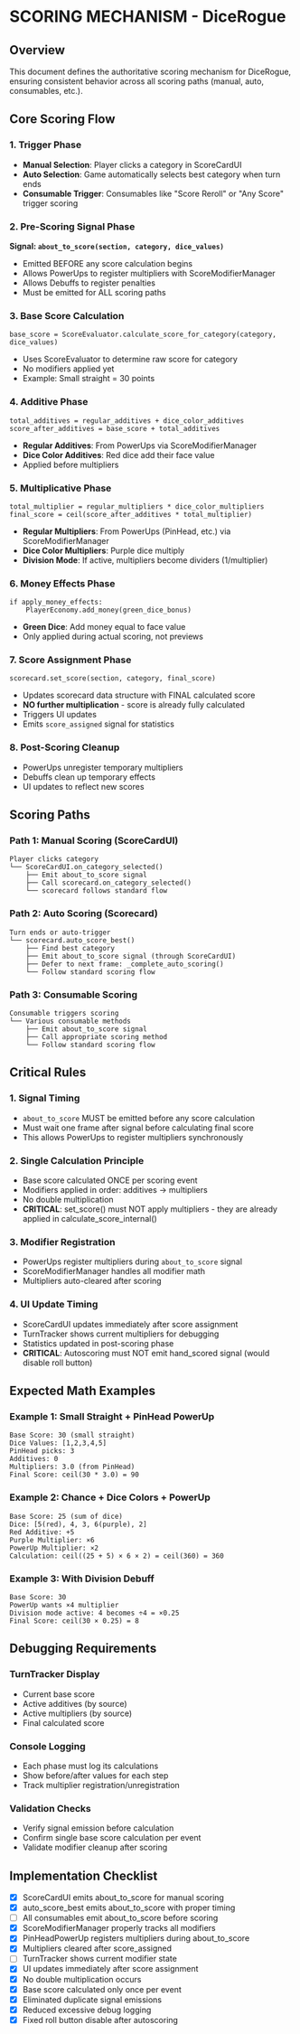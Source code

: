 # SCORING MECHANISM - DiceRogue

## Overview
This document defines the authoritative scoring mechanism for DiceRogue, ensuring consistent behavior across all scoring paths (manual, auto, consumables, etc.).

## Core Scoring Flow

### 1. Trigger Phase
- **Manual Selection**: Player clicks a category in ScoreCardUI
- **Auto Selection**: Game automatically selects best category when turn ends
- **Consumable Trigger**: Consumables like "Score Reroll" or "Any Score" trigger scoring

### 2. Pre-Scoring Signal Phase
**Signal: `about_to_score(section, category, dice_values)`**
- Emitted BEFORE any score calculation begins
- Allows PowerUps to register multipliers with ScoreModifierManager
- Allows Debuffs to register penalties
- Must be emitted for ALL scoring paths

### 3. Base Score Calculation
```gdscript
base_score = ScoreEvaluator.calculate_score_for_category(category, dice_values)
```
- Uses ScoreEvaluator to determine raw score for category
- No modifiers applied yet
- Example: Small straight = 30 points

### 4. Additive Phase
```gdscript
total_additives = regular_additives + dice_color_additives
score_after_additives = base_score + total_additives
```
- **Regular Additives**: From PowerUps via ScoreModifierManager
- **Dice Color Additives**: Red dice add their face value
- Applied before multipliers

### 5. Multiplicative Phase
```gdscript
total_multiplier = regular_multipliers * dice_color_multipliers
final_score = ceil(score_after_additives * total_multiplier)
```
- **Regular Multipliers**: From PowerUps (PinHead, etc.) via ScoreModifierManager
- **Dice Color Multipliers**: Purple dice multiply
- **Division Mode**: If active, multipliers become dividers (1/multiplier)

### 6. Money Effects Phase
```gdscript
if apply_money_effects:
    PlayerEconomy.add_money(green_dice_bonus)
```
- **Green Dice**: Add money equal to face value
- Only applied during actual scoring, not previews

### 7. Score Assignment Phase
```gdscript
scorecard.set_score(section, category, final_score)
```
- Updates scorecard data structure with FINAL calculated score
- **NO further multiplication** - score is already fully calculated
- Triggers UI updates
- Emits `score_assigned` signal for statistics

### 8. Post-Scoring Cleanup
- PowerUps unregister temporary multipliers
- Debuffs clean up temporary effects
- UI updates to reflect new scores

## Scoring Paths

### Path 1: Manual Scoring (ScoreCardUI)
```
Player clicks category
└── ScoreCardUI.on_category_selected()
    ├── Emit about_to_score signal
    ├── Call scorecard.on_category_selected()
    └── scorecard follows standard flow
```

### Path 2: Auto Scoring (Scorecard)
```
Turn ends or auto-trigger
└── scorecard.auto_score_best()
    ├── Find best category
    ├── Emit about_to_score signal (through ScoreCardUI)
    ├── Defer to next frame: _complete_auto_scoring()
    └── Follow standard scoring flow
```

### Path 3: Consumable Scoring
```
Consumable triggers scoring
└── Various consumable methods
    ├── Emit about_to_score signal
    ├── Call appropriate scoring method
    └── Follow standard scoring flow
```

## Critical Rules

### 1. Signal Timing
- `about_to_score` MUST be emitted before any score calculation
- Must wait one frame after signal before calculating final score
- This allows PowerUps to register multipliers synchronously

### 2. Single Calculation Principle
- Base score calculated ONCE per scoring event
- Modifiers applied in order: additives → multipliers  
- No double multiplication
- **CRITICAL**: set_score() must NOT apply multipliers - they are already applied in calculate_score_internal()

### 3. Modifier Registration
- PowerUps register multipliers during `about_to_score` signal
- ScoreModifierManager handles all modifier math
- Multipliers auto-cleared after scoring

### 4. UI Update Timing
- ScoreCardUI updates immediately after score assignment
- TurnTracker shows current multipliers for debugging
- Statistics updated in post-scoring phase
- **CRITICAL**: Autoscoring must NOT emit hand_scored signal (would disable roll button)

## Expected Math Examples

### Example 1: Small Straight + PinHead PowerUp
```
Base Score: 30 (small straight)
Dice Values: [1,2,3,4,5]
PinHead picks: 3
Additives: 0
Multipliers: 3.0 (from PinHead)
Final Score: ceil(30 * 3.0) = 90
```

### Example 2: Chance + Dice Colors + PowerUp
```
Base Score: 25 (sum of dice)
Dice: [5(red), 4, 3, 6(purple), 2]
Red Additive: +5
Purple Multiplier: ×6
PowerUp Multiplier: ×2
Calculation: ceil((25 + 5) × 6 × 2) = ceil(360) = 360
```

### Example 3: With Division Debuff
```
Base Score: 30
PowerUp wants ×4 multiplier
Division mode active: 4 becomes ÷4 = ×0.25
Final Score: ceil(30 × 0.25) = 8
```

## Debugging Requirements

### TurnTracker Display
- Current base score
- Active additives (by source)
- Active multipliers (by source)
- Final calculated score

### Console Logging
- Each phase must log its calculations
- Show before/after values for each step
- Track multiplier registration/unregistration

### Validation Checks
- Verify signal emission before calculation
- Confirm single base score calculation per event
- Validate modifier cleanup after scoring

## Implementation Checklist

- [x] ScoreCardUI emits about_to_score for manual scoring
- [x] auto_score_best emits about_to_score with proper timing
- [ ] All consumables emit about_to_score before scoring
- [x] ScoreModifierManager properly tracks all modifiers
- [x] PinHeadPowerUp registers multipliers during about_to_score
- [x] Multipliers cleared after score_assigned
- [ ] TurnTracker shows current modifier state
- [x] UI updates immediately after score assignment
- [x] No double multiplication occurs
- [x] Base score calculated only once per event
- [x] Eliminated duplicate signal emissions
- [x] Reduced excessive debug logging
- [x] Fixed roll button disable after autoscoring